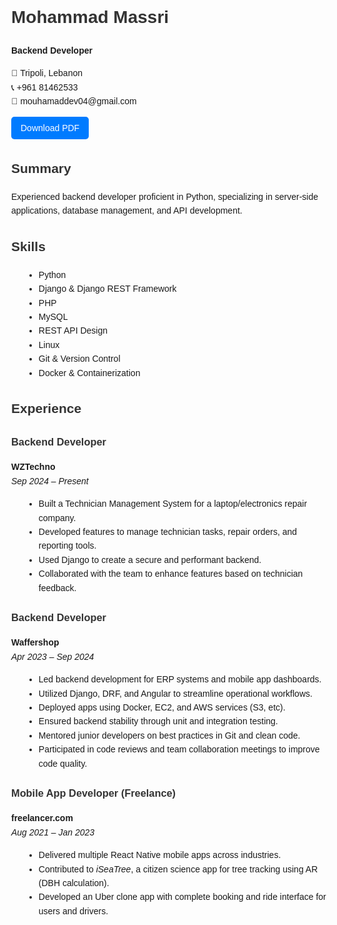 <head>
  <meta charset="UTF-8">
  <title>Mohammad Massri - Backend Developer</title>
  <style>
    body {
      font-family: Arial, sans-serif;
      line-height: 1.6;
      margin: 40px;
    }
    h1, h2, h3 {
      color: #333;
    }
    .button-container {
      margin-top: 10px;
    }
    .download-btn {
      padding: 10px 15px;
      font-size: 14px;
      color: white;
      background-color: #007BFF;
      border: none;
      border-radius: 5px;
      cursor: pointer;
    }
    ul {
      list-style-type: disc;
      margin-left: 20px;
    }
  </style>
  
<div id="resume">

<h1>Mohammad Massri</h1>
  <p><strong>Backend Developer</strong></p>
  <p>📍 Tripoli, Lebanon<br>
     📞 +961 81462533<br>
     📧 mouhamaddev04@gmail.com</p>

  <div class="button-container">
    <button class="download-btn" onclick="downloadPDF()">Download PDF</button>
  </div>

  <h2>Summary</h2>
  <p>Experienced backend developer proficient in Python, specializing in server-side applications, database management, and API development.</p>

  <h2>Skills</h2>
  <ul>
    <li>Python</li>
    <li>Django & Django REST Framework</li>
    <li>PHP</li>
    <li>MySQL</li>
    <li>REST API Design</li>
    <li>Linux</li>
    <li>Git & Version Control</li>
    <li>Docker & Containerization</li>
  </ul>

  <h2>Experience</h2>

  <h3>Backend Developer</h3>
  <p><strong>WZTechno</strong><br>
  <em>Sep 2024 – Present</em></p>
  <ul>
    <li>Built a Technician Management System for a laptop/electronics repair company.</li>
    <li>Developed features to manage technician tasks, repair orders, and reporting tools.</li>
    <li>Used Django to create a secure and performant backend.</li>
    <li>Collaborated with the team to enhance features based on technician feedback.</li>
  </ul>

  <h3>Backend Developer</h3>
  <p><strong>Waffershop</strong><br>
  <em>Apr 2023 – Sep 2024</em></p>
  <ul>
    <li>Led backend development for ERP systems and mobile app dashboards.</li>
    <li>Utilized Django, DRF, and Angular to streamline operational workflows.</li>
    <li>Deployed apps using Docker, EC2, and AWS services (S3, etc).</li>
    <li>Ensured backend stability through unit and integration testing.</li>
    <li>Mentored junior developers on best practices in Git and clean code.</li>
    <li>Participated in code reviews and team collaboration meetings to improve code quality.</li>
  </ul>

  <h3>Mobile App Developer (Freelance)</h3>
  <p><strong>freelancer.com</strong><br>
  <em>Aug 2021 – Jan 2023</em></p>
  <ul>
    <li>Delivered multiple React Native mobile apps across industries.</li>
    <li>Contributed to <em>iSeaTree</em>, a citizen science app for tree tracking using AR (DBH calculation).</li>
    <li>Developed an Uber clone app with complete booking and ride interface for users and drivers.</li>
  </ul>

</div>

<script src="https://cdnjs.cloudflare.com/ajax/libs/html2pdf.js/0.10.1/html2pdf.bundle.min.js"></script>
<script>
  function downloadPDF() {
    const resume = document.getElementById('resume');
    const button = document.querySelector('button');
    button.style.display = 'none';

    resume.style.fontSize = '11px';
    resume.style.margin = '0.5in';

    const opt = {
      margin:       0.3,
      filename:     'Mohammad Massri - Backend Engineer - Resume.pdf',
      image:        { type: 'jpeg', quality: 0.98 },
      html2canvas:  { scale: 5 },
      jsPDF:        { unit: 'in', format: 'a4', orientation: 'portrait' }
    };

    html2pdf().set(opt).from(resume).save().then(() => {
      button.style.display = 'inline-block';
      resume.style.fontSize = '';
      resume.style.margin = '';
    });
  }
</script>
